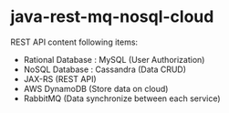 # java-rest-mq-nosql-cloud

REST API content following items:
* Rational Database : MySQL (User Authorization)
* NoSQL Database : Cassandra (Data CRUD)
* JAX-RS (REST API)
* AWS DynamoDB (Store data on cloud)
* RabbitMQ (Data synchronize between each service)
